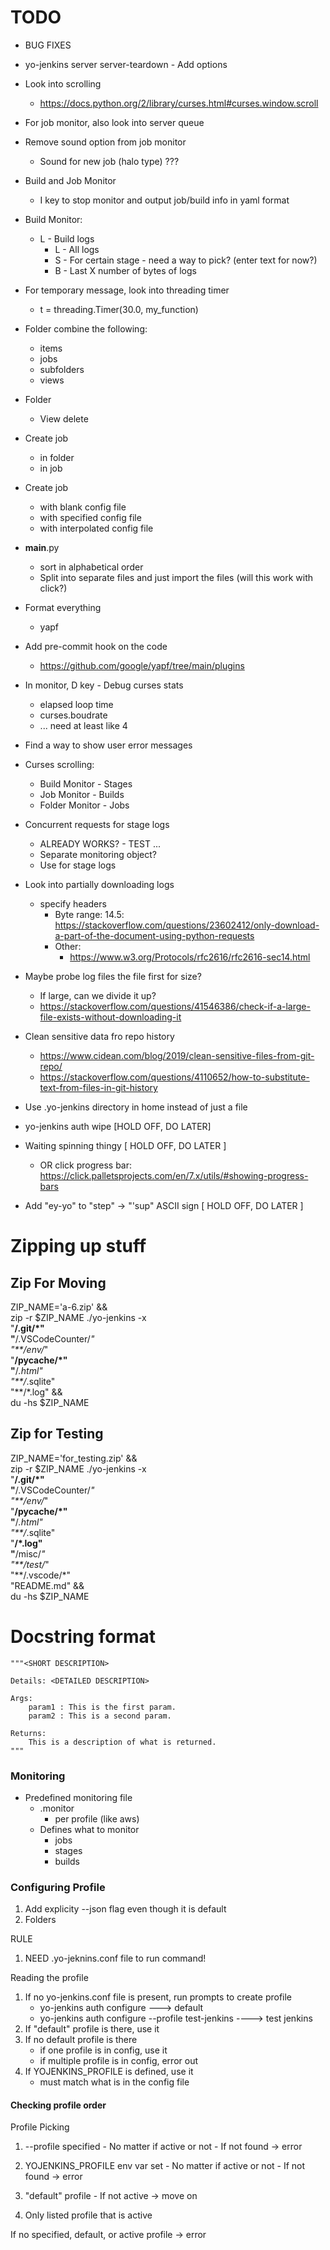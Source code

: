 # TODO

- BUG FIXES

- yo-jenkins server server-teardown - Add options

- Look into scrolling
    - https://docs.python.org/2/library/curses.html#curses.window.scroll

- For job monitor, also look into server queue

- Remove sound option from job monitor
    - Sound for new job (halo type) ???

- Build and Job Monitor
    - I key to stop monitor and output job/build info in yaml format

- Build Monitor:
    - L - Build logs
        - L - All logs
        - S - For certain stage - need a way to pick? (enter text for now?)
        - B - Last X number of bytes of logs

- For temporary message, look into
  threading timer
    - t = threading.Timer(30.0, my_function)

- Folder combine the following:
  - items
  - jobs
  - subfolders
  - views

- Folder 
    - View delete

- Create job
  - in folder
  - in job

- Create job
  - with blank config file
  - with specified config file
  - with interpolated config file

- __main__.py 
  - sort in alphabetical order
  - Split into separate files and just import the files (will this work with click?)

- Format everything
  - yapf

- Add pre-commit hook on the code
    - https://github.com/google/yapf/tree/main/plugins

- In monitor, D key - Debug curses stats
    - elapsed loop time
    - curses.boudrate
    - ... need at least like 4

- Find a way to show user error messages

- Curses scrolling:
    - Build Monitor - Stages
    - Job Monitor - Builds
    - Folder Monitor - Jobs

- Concurrent requests for stage logs
    - ALREADY WORKS? - TEST ...
    - Separate monitoring object?
    - Use for stage logs

- Look into partially downloading logs
    - specify headers
        - Byte range: 14.5: https://stackoverflow.com/questions/23602412/only-download-a-part-of-the-document-using-python-requests
        - Other:
            - https://www.w3.org/Protocols/rfc2616/rfc2616-sec14.html
        
- Maybe probe log files the file first for size?
    - If large, can we divide it up?
    - https://stackoverflow.com/questions/41546386/check-if-a-large-file-exists-without-downloading-it

- Clean sensitive data fro repo history
    - https://www.cidean.com/blog/2019/clean-sensitive-files-from-git-repo/
    - https://stackoverflow.com/questions/4110652/how-to-substitute-text-from-files-in-git-history



- Use .yo-jenkins directory in home instead of just a file

- yo-jenkins auth wipe [HOLD OFF, DO LATER]

- Waiting spinning thingy [ HOLD OFF, DO LATER ]
    - OR click progress bar: https://click.palletsprojects.com/en/7.x/utils/#showing-progress-bars

- Add "ey-yo" to "step" -> "'sup" ASCII sign [ HOLD OFF, DO LATER ]



# Zipping up stuff
## Zip For Moving
ZIP_NAME='a-6.zip' && \
zip -r $ZIP_NAME ./yo-jenkins -x \
    "**/.git/*" \
    "**/.VSCodeCounter/*" \
    "**/env/*" \
    "**/__pycache__/*" \
    "**/*.html" \
    "**/*.sqlite" \
    "**/*.log" && \
    du -hs $ZIP_NAME

## Zip for Testing
ZIP_NAME='for_testing.zip' && \
zip -r $ZIP_NAME ./yo-jenkins -x \
    "**/.git/*" \
    "**/.VSCodeCounter/*" \
    "**/env/*" \
    "**/__pycache__/*" \
    "**/*.html" \
    "**/*.sqlite" \
    "**/*.log" \
    "**/misc/*" \
    "**/test/*" \
    "**/.vscode/*" \
    "README.md" && \
    du -hs $ZIP_NAME


# Docstring format

    """<SHORT DESCRIPTION>

    Details: <DETAILED DESCRIPTION>

    Args:
        param1 : This is the first param.
        param2 : This is a second param.

    Returns:
        This is a description of what is returned.
    """


### Monitoring

- Predefined monitoring file
    - .monitor
        - per profile (like aws)
    - Defines what to monitor
        - jobs
        - stages
        - builds



### Configuring Profile


1. Add explicity --json flag even though it is default
2. Folders


RULE
1. NEED .yo-jeknins.conf file to run command!



Reading the profile
1. If no yo-jenkins.conf file is present, run prompts to create profile
    - yo-jenkins auth configure ---> default
    - yo-jenkins auth configure --profile test-jenkins  ----> test jenkins
2. If "default" profile is there, use it
3. If no default profile is there
    - if one profile is in config, use it
    - if multiple profile is in config, error out
3. If YOJENKINS_PROFILE is defined, use it
    - must match what is in the config file


#### Checking profile order
Profile Picking

1. --profile specified
        - No matter if active or not
        - If not found -> error

2. YOJENKINS_PROFILE env var set
        - No matter if active or not
        - If not found -> error

3. "default" profile
        - If not active -> move on
        
4. Only listed profile that is active

If no specified, default, or active profile -> error

